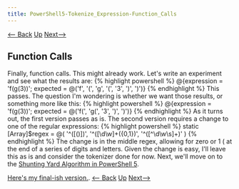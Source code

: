 ```yaml
---
title: PowerShell5-Tokenize_Expression-Function_Calls
---
```

[<— Back](PowerShell5-Tokenize_Expression-First_Stab_At_Parentheses)  [Up](PowerShell5.TokenizeExpression)  [Next—>](PowerShell5-Tokenize_Expression-Convert_Tokenizer_To_An_Enumerator)

## Function Calls

Finally, function calls. This might already work. Let's write an experiment and see what the results are:
{% highlight powershell %}
        @{expression = 'f(g(3))'; expected = @('f', '(', 'g', '(', '3', ')', ')')}
{% endhighlight %}
This passes. The question I'm wondering is whether we want those results, or something more like this:
{% highlight powershell %}
        @{expression = 'f(g(3))'; expected = @('f(', 'g(', '3', ')', ')')}
{% endhighlight %}
As it turns out, the first version passes as is. The second version requires a change to one of the regular expressions:
{% highlight powershell %}
    static [Array]$regex = @( '^([()])', '^([\d\w]+\({0,1})', '^([^\d\w\s]+)' )
{% endhighlight %}
The change is in the middle regex, allowing for zero or 1 ( at the end of a series of digits and letters. Given the change is easy, I'll leave this as is and consider the tokenizer done for now. Next, we'll move on to the [Shunting Yard Algorithm in PowerShell 5](PowerShell5.ShuntingYardAlgorithm).

[Here's my final-ish version.](PowerShell5-Tokenize_Expression-Finalish_Version).
[<— Back](PowerShell5-Tokenize_Expression-First_Stab_At_Parentheses)  [Up](PowerShell5.TokenizeExpression)  [Next—>](PowerShell5-Tokenize_Expression-Convert_Tokenizer_To_An_Enumerator)
